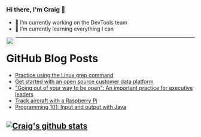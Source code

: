 ### Hi there, I'm Craig 👋

<!--
**CraigTeelFugro/CraigTeelFugro** is a ✨ _special_ ✨ repository because its `README.md` (this file) appears on your GitHub profile.

Here are some ideas to get you started:
-->

- 🔭 I’m currently working on the DevTools team
- 🌱 I’m currently learning everything I can

[<img align="left" alt="Craig Teel | LinkedIn" width="22px" src="https://cdn.jsdelivr.net/npm/simple-icons@v3/icons/linkedin.svg" />][linkedin]

---

# GitHub Blog Posts

<!-- BLOG-POST-LIST:START -->
- [Practice using the Linux grep command](https://opensource.com/article/21/3/grep-cheat-sheet)
- [Get started with an open source customer data platform](https://opensource.com/article/21/3/rudderstack-customer-data-platform)
- [&quot;Going out of your way to be open&quot;: An important practice for executive leaders](https://opensource.com/open-organization/21/3/open-practices-executive-leaders)
- [Track aircraft with a Raspberry Pi](https://opensource.com/article/21/3/tracking-flights-raspberry-pi)
- [Programming 101: Input and output with Java](https://opensource.com/article/21/3/io-java)
<!-- BLOG-POST-LIST:END -->

## [![Craig's github stats](https://github-readme-stats.vercel.app/api?username=craigteelfugro)](https://github.com/anuraghazra/github-readme-stats)


[linkedin]: https://linkedin.com/in/craig-teel-b8786771
